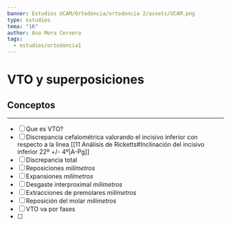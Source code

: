 ```yaml
---
banner: Estudios UCAM/Ortodoncia/ortodoncia 2/assets/UCAM.png
type: estudios
tema: "16"
author: Ana Mora Cervera
tags:
  - estudios/ortodoncia1
---
```

# VTO y superposiciones
## Conceptos
___
- [ ] Que es VTO?
- [ ] Discrepancia cefalométrica valorando el incisivo inferior con respecto a la línea [[11 Análisis de Ricketts#Inclinación del incisivo inferior 22º +/- 4º|A-Pg]] 
- [ ] Discrepancia total
- [ ] Reposiciones _milímetros_
- [ ] Expansiones _milímetros_
- [ ] Desgaste interproximal _milímetros_
- [ ] Extracciones de premolares _milímetros_
- [ ] Reposición del molar _milímetros_
- [ ] VTO va por fases
- [ ] 